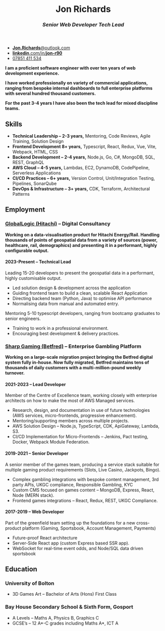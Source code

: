 <main>
<header>

# Jon Richards

### _Senior Web Developer_ _Tech Lead_

</header>

<section class="contact">

 - [**Jon.Richards**@outlook.com](mailto:jon.richards@outlook.com)
 - [**linkedin**.com/in/**jon-r90**](https://www.linkedin.com/in/jon-r90/)
 - [07851 411 534](tel:+447851411534)

</section>
<section class="about">

**I am a proficient software engineer with over ten years of web development experience.** 

**I have worked professionally on variety of commercial applications, ranging from bespoke internal dashboards to full enterprise platforms with several hundred thousand customers.** 

**For the past 3-4 years I have also been the tech lead for mixed discipline teams.**

</section>
<section class="skills">

## Skills

 - **Technical Leadership – 2-3 years,**
   Mentoring, Code Reviews, Agile Training, Solution Design
 - **Frontend Development 8+ years,** 
   Typescript, React, Redux, Vue, Vite, Webpack, HTML, CSS
 - **Backend Development – 2-4 years,**
   Node.js, Go, C#, MongoDB, SQL, REST, GraphQL
 - **AWS Cloud – 4-5 years,**
   Lambdas, EC2, DynamoDB, CodePipeline, Serverless Applications
 - **CI/CD Practices – 6+ years,** 
   Version Control, Unit/Integration Testing, Pipelines, SonarQube
 - **DevOps & Infrastructure – 3+ years,** 
   CDK, Terraform, Architectural Patterns

</section>
<section class="jobs">

## Employment

### [GlobalLogic (Hitachi)](https://www.globallogic.com/) – Digital Consultancy

**Working on a data-visualisation product for Hitachi Energy/Rail. Handling thousands of points of geospatial data from a variety of sources (power, healthcare, rail, demographics) and presenting it in a performant, highly configurable output.**

#### **2023-Present – Technical Lead**

Leading 15-20 developers to present the geospatial data in a performant, highly customisable output.

- Led solution design & development across the application
- Guiding frontend team to build a clean, scalable React Application
- Directing backend team (Python, Java) to optimise API performance
- Normalising data from manual and automated entry.

Mentoring 5-10 typescript developers, ranging from bootcamp graduates to senior engineers.

- Training to work in a professional environment.
- Encouraging best development & delivery practices.

<div class="page-break" ></div>

### [Sharp Gaming (Betfred)](https://www.betfred.com/) – Enterprise Gambling Platform

**Working on a large-scale migration project bringing the Betfred digital system fully in-house. Now fully migrated, Betfred maintains tens of thousands of daily customers with a multi-million-pound weekly turnover.**

#### **2021-2023 – Lead Developer**

Member of the Centre of Excellence team, working closely with enterprise architects on how to make the most of AWS Managed services.

- Research, design, and documentation in use of future technologies (AWS services, micro-frontends, progressive enhancement).
- Mentoring/supporting members across multiple projects.
- AWS Solution Design – Node.js, TypeScript, CDK, ApiGateway, Lambda, S3.
- CI/CD Implementation for Micro-Frontends – Jenkins, Pact testing, Docker, Webpack Module Federation.

#### **2019-2021 – Senior Developer**

A senior member of the games team, producing a service stack suitable for multiple gaming product requirements (Slots, Live Casino, Jackpots, Bingo).

- Complex gambling integrations with bespoke content management, 3rd party APIs, UKGC compliance, Responsible Gambling, KYC
- Custom CMS focused on games content – MongoDB, Express, React, Node (MERN stack).
- Frontend games integrations – React, Redux, REST, UKGC Compliance.

#### **2017-2019 – Web Developer**

Part of the greenfield team setting up the foundations for a new cross-product platform (Gaming, Sportsbook, Account Management, Payments)

- Future-proof React architecture
- Server-Side React app (custom Express based SSR app).
- WebSocket for real-time event odds, and Node/SQL data driven sportsbook

</section>
<section class="education" >

## Education

### University of Bolton

- 3D Games Art – Bachelor of Arts (Hons) First Class

### Bay House Secondary School & Sixth Form, Gosport

- A Levels – Maths A, Physics B, Graphics C
- GCSE’s – 12 A\*-C grades including Maths A*, ICT A

</section>
</main>
